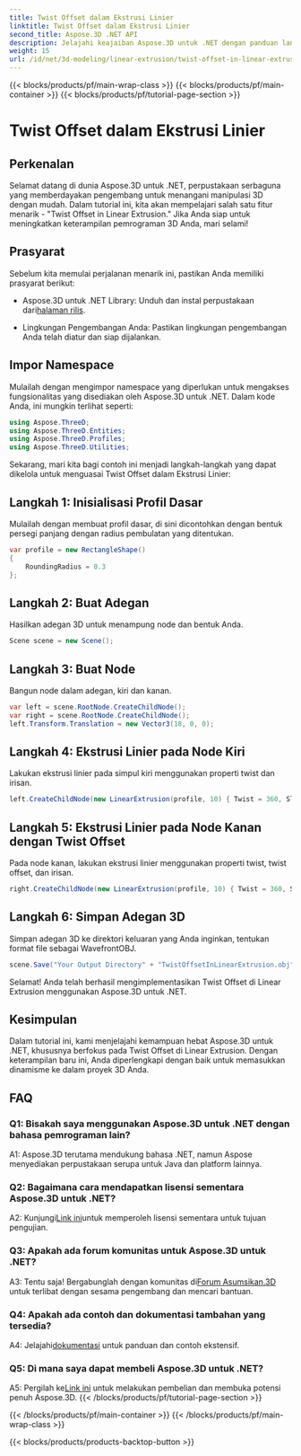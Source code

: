```yaml
---
title: Twist Offset dalam Ekstrusi Linier
linktitle: Twist Offset dalam Ekstrusi Linier
second_title: Aspose.3D .NET API
description: Jelajahi keajaiban Aspose.3D untuk .NET dengan panduan langkah demi langkah kami tentang Twist Offset dalam Linear Extrusion. Tingkatkan proyek 3D Anda dengan mudah.
weight: 15
url: /id/net/3d-modeling/linear-extrusion/twist-offset-in-linear-extrusion/
---
```


{{< blocks/products/pf/main-wrap-class >}}
{{< blocks/products/pf/main-container >}}
{{< blocks/products/pf/tutorial-page-section >}}

# Twist Offset dalam Ekstrusi Linier

## Perkenalan

Selamat datang di dunia Aspose.3D untuk .NET, perpustakaan serbaguna yang memberdayakan pengembang untuk menangani manipulasi 3D dengan mudah. Dalam tutorial ini, kita akan mempelajari salah satu fitur menarik - "Twist Offset in Linear Extrusion." Jika Anda siap untuk meningkatkan keterampilan pemrograman 3D Anda, mari selami!

## Prasyarat

Sebelum kita memulai perjalanan menarik ini, pastikan Anda memiliki prasyarat berikut:

-  Aspose.3D untuk .NET Library: Unduh dan instal perpustakaan dari[halaman rilis](https://releases.aspose.com/3d/net/).

- Lingkungan Pengembangan Anda: Pastikan lingkungan pengembangan Anda telah diatur dan siap dijalankan.

## Impor Namespace

Mulailah dengan mengimpor namespace yang diperlukan untuk mengakses fungsionalitas yang disediakan oleh Aspose.3D untuk .NET. Dalam kode Anda, ini mungkin terlihat seperti:

```csharp
using Aspose.ThreeD;
using Aspose.ThreeD.Entities;
using Aspose.ThreeD.Profiles;
using Aspose.ThreeD.Utilities;
```

Sekarang, mari kita bagi contoh ini menjadi langkah-langkah yang dapat dikelola untuk menguasai Twist Offset dalam Ekstrusi Linier:

## Langkah 1: Inisialisasi Profil Dasar

Mulailah dengan membuat profil dasar, di sini dicontohkan dengan bentuk persegi panjang dengan radius pembulatan yang ditentukan.

```csharp
var profile = new RectangleShape()
{
    RoundingRadius = 0.3
};
```

## Langkah 2: Buat Adegan

Hasilkan adegan 3D untuk menampung node dan bentuk Anda.

```csharp
Scene scene = new Scene();
```

## Langkah 3: Buat Node

Bangun node dalam adegan, kiri dan kanan.

```csharp
var left = scene.RootNode.CreateChildNode();
var right = scene.RootNode.CreateChildNode();
left.Transform.Translation = new Vector3(18, 0, 0);
```

## Langkah 4: Ekstrusi Linier pada Node Kiri

Lakukan ekstrusi linier pada simpul kiri menggunakan properti twist dan irisan.

```csharp
left.CreateChildNode(new LinearExtrusion(profile, 10) { Twist = 360, Slices = 100 });
```

## Langkah 5: Ekstrusi Linier pada Node Kanan dengan Twist Offset

Pada node kanan, lakukan ekstrusi linier menggunakan properti twist, twist offset, dan irisan.

```csharp
right.CreateChildNode(new LinearExtrusion(profile, 10) { Twist = 360, Slices = 100, TwistOffset = new Vector3(3, 0, 0) });
```

## Langkah 6: Simpan Adegan 3D

Simpan adegan 3D ke direktori keluaran yang Anda inginkan, tentukan format file sebagai WavefrontOBJ.

```csharp
scene.Save("Your Output Directory" + "TwistOffsetInLinearExtrusion.obj", FileFormat.WavefrontOBJ);
```

Selamat! Anda telah berhasil mengimplementasikan Twist Offset di Linear Extrusion menggunakan Aspose.3D untuk .NET.

## Kesimpulan

Dalam tutorial ini, kami menjelajahi kemampuan hebat Aspose.3D untuk .NET, khususnya berfokus pada Twist Offset di Linear Extrusion. Dengan keterampilan baru ini, Anda diperlengkapi dengan baik untuk memasukkan dinamisme ke dalam proyek 3D Anda.

## FAQ

### Q1: Bisakah saya menggunakan Aspose.3D untuk .NET dengan bahasa pemrograman lain?

A1: Aspose.3D terutama mendukung bahasa .NET, namun Aspose menyediakan perpustakaan serupa untuk Java dan platform lainnya.

### Q2: Bagaimana cara mendapatkan lisensi sementara Aspose.3D untuk .NET?

 A2: Kunjungi[Link ini](https://purchase.aspose.com/temporary-license/)untuk memperoleh lisensi sementara untuk tujuan pengujian.

### Q3: Apakah ada forum komunitas untuk Aspose.3D untuk .NET?

 A3: Tentu saja! Bergabunglah dengan komunitas di[Forum Asumsikan.3D](https://forum.aspose.com/c/3d/18) untuk terlibat dengan sesama pengembang dan mencari bantuan.

### Q4: Apakah ada contoh dan dokumentasi tambahan yang tersedia?

 A4: Jelajahi[dokumentasi](https://reference.aspose.com/3d/net/) untuk panduan dan contoh ekstensif.

### Q5: Di mana saya dapat membeli Aspose.3D untuk .NET?

 A5: Pergilah ke[Link ini](https://purchase.aspose.com/buy) untuk melakukan pembelian dan membuka potensi penuh Aspose.3D.
{{< /blocks/products/pf/tutorial-page-section >}}

{{< /blocks/products/pf/main-container >}}
{{< /blocks/products/pf/main-wrap-class >}}

{{< blocks/products/products-backtop-button >}}
